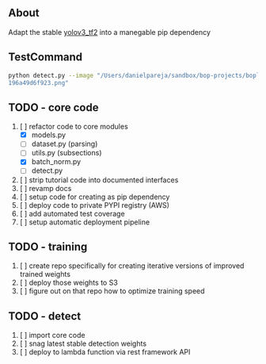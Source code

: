 ## About

Adapt the stable [yolov3_tf2](https://github.com/zzh8829/yolov3-tf2) into a manegable pip dependency

## TestCommand
```bash
python detect.py --image "/Users/danielpareja/sandbox/bop-projects/boplabel/data/test/cars/2d66e1c7-cb78-498d-8f40-
196a49d6f923.png"
```

## TODO - core code

1. [ ] refactor code to core modules
   - [x] models.py
   - [ ] dataset.py (parsing)
   - [ ] utils.py (subsections)
   - [x] batch_norm.py
   - [ ] detect.py
2. [ ] strip tutorial code into documented interfaces
3. [ ] revamp docs
4. [ ] setup code for creating as pip dependency
5. [ ] deploy code to private PYPI registry (AWS)
6. [ ] add automated test coverage
7. [ ] setup automatic deployment pipeline


## TODO - training

1. [ ] create repo specifically for creating iterative versions of improved trained weights
2. [ ] deploy those weights to S3
3. [ ] figure out on that repo how to optimize training speed


## TODO - detect

1. [ ] import core code
2. [ ] snag latest stable detection weights
3. [ ] deploy to lambda function via rest framework API
